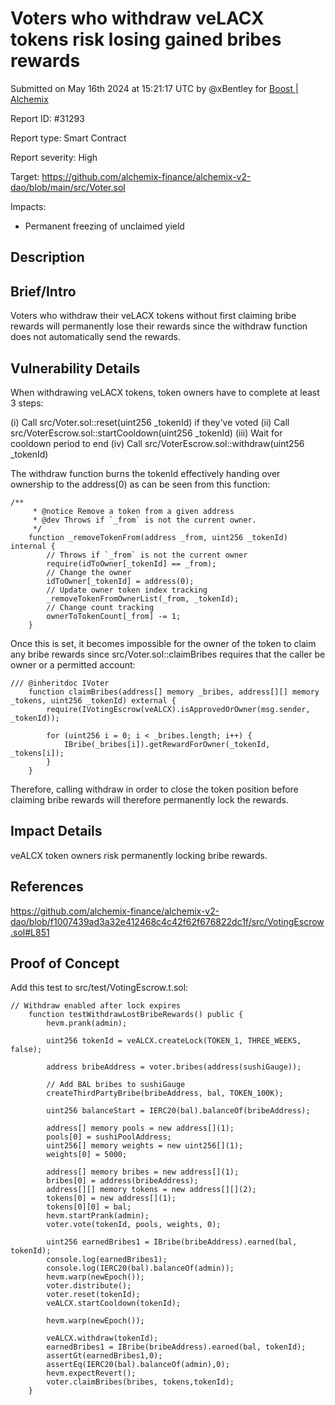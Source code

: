 
# Voters who withdraw veLACX tokens risk losing gained bribes rewards

Submitted on May 16th 2024 at 15:21:17 UTC by @xBentley for [Boost | Alchemix](https://immunefi.com/bounty/alchemix-boost/)

Report ID: #31293

Report type: Smart Contract

Report severity: High

Target: https://github.com/alchemix-finance/alchemix-v2-dao/blob/main/src/Voter.sol

Impacts:
- Permanent freezing of unclaimed yield

## Description
## Brief/Intro
Voters who withdraw their veLACX tokens without first claiming bribe rewards will permanently lose their rewards since the withdraw function does not automatically send the rewards.

## Vulnerability Details
When withdrawing veLACX tokens, token owners have to complete at least 3 steps:

(i) Call src/Voter.sol::reset(uint256 _tokenId) if they've voted
(ii) Call src/VoterEscrow.sol::startCooldown(uint256 _tokenId)
(iii) Wait for cooldown period to end
(iv) Call src/VoterEscrow.sol::withdraw(uint256 _tokenId)

The withdraw function burns the tokenId effectively handing over ownership to the address(0) as can be seen from this function:

```solidity
/**
     * @notice Remove a token from a given address
     * @dev Throws if `_from` is not the current owner.
     */
    function _removeTokenFrom(address _from, uint256 _tokenId) internal {
        // Throws if `_from` is not the current owner
        require(idToOwner[_tokenId] == _from);
        // Change the owner
        idToOwner[_tokenId] = address(0);
        // Update owner token index tracking
        _removeTokenFromOwnerList(_from, _tokenId);
        // Change count tracking
        ownerToTokenCount[_from] -= 1;
    }
```

Once this is set, it becomes impossible for the owner of the token to claim any bribe rewards since  src/Voter.sol::claimBribes requires that the caller be owner or a permitted account:

```solidity
/// @inheritdoc IVoter
    function claimBribes(address[] memory _bribes, address[][] memory _tokens, uint256 _tokenId) external {
        require(IVotingEscrow(veALCX).isApprovedOrOwner(msg.sender, _tokenId));

        for (uint256 i = 0; i < _bribes.length; i++) {
            IBribe(_bribes[i]).getRewardForOwner(_tokenId, _tokens[i]);
        }
    }
```
Therefore, calling withdraw in order to close the token position before claiming bribe rewards will therefore permanently lock the rewards. 

## Impact Details
veALCX token owners risk permanently locking bribe rewards.

## References
https://github.com/alchemix-finance/alchemix-v2-dao/blob/f1007439ad3a32e412468c4c42f62f676822dc1f/src/VotingEscrow.sol#L851



## Proof of Concept
Add this test to src/test/VotingEscrow.t.sol:

```solidity
// Withdraw enabled after lock expires
    function testWithdrawLostBribeRewards() public {
        hevm.prank(admin);
        
        uint256 tokenId = veALCX.createLock(TOKEN_1, THREE_WEEKS, false);

        address bribeAddress = voter.bribes(address(sushiGauge));

        // Add BAL bribes to sushiGauge
        createThirdPartyBribe(bribeAddress, bal, TOKEN_100K);

        uint256 balanceStart = IERC20(bal).balanceOf(bribeAddress);

        address[] memory pools = new address[](1);
        pools[0] = sushiPoolAddress;
        uint256[] memory weights = new uint256[](1);
        weights[0] = 5000;

        address[] memory bribes = new address[](1);
        bribes[0] = address(bribeAddress);
        address[][] memory tokens = new address[][](2);
        tokens[0] = new address[](1);
        tokens[0][0] = bal;
        hevm.startPrank(admin);
        voter.vote(tokenId, pools, weights, 0);
        
        uint256 earnedBribes1 = IBribe(bribeAddress).earned(bal, tokenId);
        console.log(earnedBribes1);
        console.log(IERC20(bal).balanceOf(admin));
        hevm.warp(newEpoch());
        voter.distribute();
        voter.reset(tokenId);
        veALCX.startCooldown(tokenId);

        hevm.warp(newEpoch());

        veALCX.withdraw(tokenId);
        earnedBribes1 = IBribe(bribeAddress).earned(bal, tokenId);
        assertGt(earnedBribes1,0);
        assertEq(IERC20(bal).balanceOf(admin),0);
        hevm.expectRevert();
        voter.claimBribes(bribes, tokens,tokenId);
    }
```